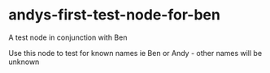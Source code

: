# andys-first-test-node-for-ben
A test node in conjunction with Ben

Use this node to test for known names ie Ben or Andy - other names will be unknown
